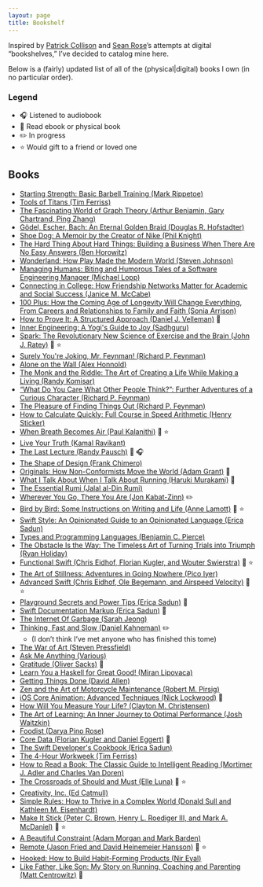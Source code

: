 ```yaml
---
layout: page
title: Bookshelf
---
```


Inspired by [Patrick Collison](https://patrickcollison.com/bookshelf) and [Sean Rose](https://medium.com/@sean_a_rose/2017-books-6a081de313da#.p68gx5cz5)’s attempts at digital “bookshelves,” I’ve decided to catalog mine here.

Below is a (fairly) updated list of all of the (physical&#124;digital) books I own (in no particular order).

### Legend
- 🎧 Listened to audiobook
- 📖 Read ebook or physical book
- ✏️ In progress
- ⭐️ Would gift to a friend or loved one

## Books
- [Starting Strength: Basic Barbell Training (Mark Rippetoe)](https://www.amazon.com/Starting-Strength-Basic-Barbell-Training/dp/0982522738)
- [Tools of Titans (Tim Ferriss)](https://www.amazon.com/Tools-Titans-Billionaires-World-Class-Performers/dp/1328683788)
- [The Fascinating World of Graph Theory (Arthur Benjamin, Gary Chartrand, Ping Zhang)](https://www.amazon.com/Fascinating-World-Graph-Theory/dp/0691163812)
- [Gödel, Escher, Bach: An Eternal Golden Braid (Douglas R. Hofstadter)](https://www.amazon.com/Gödel-Escher-Bach-Eternal-Golden/dp/0465026567)
- [Shoe Dog: A Memoir by the Creator of Nike (Phil Knight)](https://www.amazon.com/Shoe-Dog-Memoir-Creator-Nike/dp/1501135910)
- [The Hard Thing About Hard Things: Building a Business When There Are No Easy Answers (Ben Horowitz)](https://www.amazon.com/Hard-Thing-About-Things-Building/dp/0062273205)
- [Wonderland: How Play Made the Modern World (Steven Johnson)](https://www.amazon.com/Wonderland-Play-Made-Modern-World/dp/0399184481)
- [Managing Humans: Biting and Humorous Tales of a Software Engineering Manager (Michael Lopp)](https://www.amazon.com/Managing-Humans-Humorous-Software-Engineering/dp/1484221575)
- [Connecting in College: How Friendship Networks Matter for Academic and Social Success (Janice M. McCabe)](https://www.amazon.com/Connecting-College-Friendship-Networks-Academic/dp/022640952X)
- [100 Plus: How the Coming Age of Longevity Will Change Everything, From Careers and Relationships to Family and Faith (Sonia Arrison)](https://www.amazon.com/100-Plus-Longevity-Everything-Relationships/dp/0465063764)
- [How to Prove It: A Structured Approach (Daniel J. Velleman)](https://www.amazon.com/How-Prove-Structured-Approach-2nd/dp/0521675995) 📖
- [Inner Engineering: A Yogi's Guide to Joy (Sadhguru)](https://www.amazon.com/Inner-Engineering-Yogis-Guide-Joy/dp/0812997794)
- [Spark: The Revolutionary New Science of Exercise and the Brain (John J. Ratey)](https://www.amazon.com/Spark-Revolutionary-Science-Exercise-Brain/dp/0316113514) 📖 ⭐️
- [Surely You're Joking, Mr. Feynman! (Richard P. Feynman)](https://www.amazon.com/Surely-Feynman-Adventures-Curious-Character/dp/0393316041)
- [Alone on the Wall (Alex Honnold)](https://www.amazon.com/Alone-Wall-Alex-Honnold/dp/0393353176)
- [The Monk and the Riddle: The Art of Creating a Life While Making a Living (Randy Komisar)](https://www.amazon.com/Monk-Riddle-Creating-Making-Living/dp/1578516447)
- [“What Do You Care What Other People Think?”: Further Adventures of a Curious Character (Richard P. Feynman)](https://www.amazon.com/What-Care-Other-People-Think/dp/0393320928)
- [The Pleasure of Finding Things Out (Richard P. Feynman)](https://www.amazon.com/Pleasure-Finding-Things-Out-Richard/dp/0465023959)
- [How to Calculate Quickly: Full Course in Speed Arithmetic (Henry Sticker)](https://www.amazon.com/How-Calculate-Quickly-Arithmetic-Mathematics/dp/048620295X)
- [When Breath Becomes Air (Paul Kalanithi)](https://www.amazon.com/When-Breath-Becomes-Paul-Kalanithi/dp/081298840X) 📖 ⭐️
- [Live Your Truth (Kamal Ravikant)](https://www.amazon.com/Live-Your-Truth-Kamal-Ravikant/dp/0989584992)
- [The Last Lecture (Randy Pausch)](https://www.amazon.com/Last-Lecture-Randy-Pausch/dp/1401323251) 📖 🎧
- [The Shape of Design (Frank Chimero)](https://www.amazon.com/Shape-Design-Frank-Chimero/dp/0985472200)
- [Originals: How Non-Conformists Move the World (Adam Grant)](https://www.amazon.com/Originals-How-Non-Conformists-Move-World/dp/014312885X) 📖
- [What I Talk About When I Talk About Running (Haruki Murakami)](https://www.amazon.com/What-Talk-About-When-Running/dp/0307389839) 📖
- [The Essential Rumi (Jalal al-Din Rumi)](https://www.amazon.com/Essential-Rumi-New-Expanded/dp/0062509594)
- [Wherever You Go, There You Are (Jon Kabat-Zinn)](https://www.amazon.com/Wherever-You-Go-There-Are/dp/1401307787) ✏️
- [Bird by Bird: Some Instructions on Writing and Life (Anne Lamott)](https://www.amazon.com/Bird-Some-Instructions-Writing-Life/dp/0385480016) 📖 ⭐️
- [Swift Style: An Opinionated Guide to an Opinionated Language (Erica Sadun)](https://pragprog.com/book/esswift/swift-style)
- [Types and Programming Languages (Benjamin C. Pierce)](https://www.amazon.com/Types-Programming-Languages-MIT-Press/dp/0262162091)
- [The Obstacle Is the Way: The Timeless Art of Turning Trials into Triumph (Ryan Holiday)](https://www.amazon.com/Obstacle-Way-Timeless-Turning-Triumph/dp/1591846358)
- [Functional Swift (Chris Eidhof, Florian Kugler, and Wouter Swierstra)](https://www.objc.io/books/functional-swift/) 📖 ⭐️
- [The Art of Stillness: Adventures in Going Nowhere (Pico Iyer)](https://www.amazon.com/Art-Stillness-Adventures-Going-Nowhere/dp/1476784728)
- [Advanced Swift (Chris Eidhof, Ole Begemann, and Airspeed Velocity)](https://www.objc.io/books/advanced-swift/) 📖 ⭐️
- [Playground Secrets and Power Tips (Erica Sadun)](https://leanpub.com/playgroundsecretsandpowertips) 📖
- [Swift Documentation Markup (Erica Sadun)](https://leanpub.com/swiftdocumentationmarkup) 📖
- [The Internet Of Garbage (Sarah Jeong)](https://www.amazon.com/Internet-Garbage-Sarah-Jeong-ebook/dp/B011JAV030)
- [Thinking, Fast and Slow (Daniel Kahneman)](https://www.amazon.com/Thinking-Fast-Slow-Daniel-Kahneman-ebook/dp/B00555X8OA) ✏️
	- (I don’t think I’ve met anyone who has finished this tome)
- [The War of Art (Steven Pressfield)](https://www.amazon.com/War-Art-Steven-Pressfield-ebook/dp/B007A4SDCG)
- [Ask Me Anything (Various)](https://www.amazon.com/Anything-collection-Reddits-best-IAmA/dp/0692582266)
- [Gratitude (Oliver Sacks)](https://www.amazon.com/Gratitude-Oliver-Sacks/dp/0451492935) 📖
- [Learn You a Haskell for Great Good! (Miran Lipovaca)](https://www.amazon.com/Learn-You-Haskell-Great-Good/dp/1593272839)
- [Getting Things Done (David Allen)](https://www.amazon.com/Getting-Things-Done-Stress-Free-Productivity/dp/0143126563)
- [Zen and the Art of Motorcycle Maintenance (Robert M. Pirsig)](https://www.amazon.com/Zen-Art-Motorcycle-Maintenance-Inquiry/dp/0060589469)
- [iOS Core Animation: Advanced Techniques (Nick Lockwood)](https://www.amazon.com/iOS-Core-Animation-Advanced-Techniques-ebook/dp/B00EHJCORC) 📖
- [How Will You Measure Your Life? (Clayton M. Christensen)](https://www.amazon.com/How-Will-Measure-Your-Life/dp/0062102419)
- [The Art of Learning: An Inner Journey to Optimal Performance (Josh Waitzkin)](https://www.amazon.com/Art-Learning-Journey-Optimal-Performance/dp/0743277465)
- [Foodist (Darya Pino Rose)](https://www.amazon.com/Foodist-Science-Weight-Without-Dieting/dp/0062201263)
- [Core Data (Florian Kugler and Daniel Eggert)](https://www.objc.io/books/core-data/) 📖
- [The Swift Developer's Cookbook (Erica Sadun)](https://www.amazon.com/Developers-Cookbook-Content-Program-Library/dp/0134395263)
- [The 4-Hour Workweek (Tim Ferriss)](https://www.amazon.com/4-Hour-Workweek-Escape-Live-Anywhere/dp/0307465357)
- [How to Read a Book: The Classic Guide to Intelligent Reading (Mortimer J. Adler and Charles Van Doren)](https://www.amazon.com/How-Read-Book-Intelligent-Touchstone/dp/0671212095)
- [The Crossroads of Should and Must (Elle Luna)](https://www.amazon.com/Crossroads-Should-Must-Follow-Passion/dp/0761184880) 📖 ⭐️
- [Creativity, Inc. (Ed Catmull)](https://www.amazon.com/Creativity-Inc-Overcoming-Unseen-Inspiration/dp/0812993012)
- [Simple Rules: How to Thrive in a Complex World (Donald Sull and Kathleen M. Eisenhardt)](https://www.amazon.com/Simple-Rules-Thrive-Complex-World/dp/0544705203)
- [Make It Stick (Peter C. Brown, Henry L. Roediger III, and Mark A. McDaniel)](https://www.amazon.com/Make-Stick-Science-Successful-Learning/dp/0674729013) 📖 ⭐️
- [A Beautiful Constraint (Adam Morgan and Mark Barden)](https://www.amazon.com/Beautiful-Constraint-Transform-Limitations-Advantages/dp/1118899016)
- [Remote (Jason Fried and David Heinemeier Hansson)](https://www.amazon.com/Remote-Office-Required-Jason-Fried/dp/0804137501) 📖 ⭐️
- [Hooked: How to Build Habit-Forming Products (Nir Eyal)](https://www.amazon.com/Hooked-How-Build-Habit-Forming-Products/dp/1591847788)
- [Like Father, Like Son: My Story on Running, Coaching and Parenting (Matt Centrowitz)](https://www.amazon.com/Like-Father-Son-Coaching-Parenting/dp/1542655048) 📖
